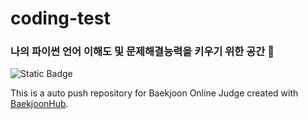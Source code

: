 # coding-test

<h3> 나의 파이썬 언어 이해도 및 문제해결능력을 키우기 위한 공간 🦾 </h3>

![Static Badge](https://img.shields.io/badge/Python-blue?logo=Python&logoColor=f5f5f5)

This is a auto push repository for Baekjoon Online Judge created with [BaekjoonHub](https://github.com/BaekjoonHub/BaekjoonHub).
